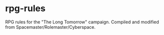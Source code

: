 # rpg-rules
RPG rules for the "The Long Tomorrow" campaign. Compiled and modified from Spacemaster/Rolemaster/Cyberspace.
